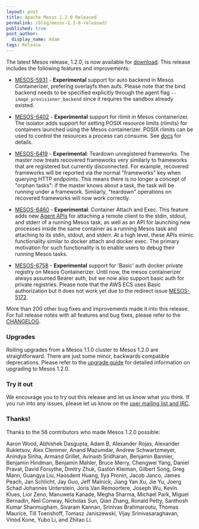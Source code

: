 ```yaml
---
layout: post
title: Apache Mesos 1.2.0 Released
permalink: /blog/mesos-1.2-0-released/
published: true
post_author:
  display_name: Adam
tags: Release
---
```


The latest Mesos release, 1.2.0, is now available for [download](/downloads). This release includes the following features and improvements:

  * [MESOS-5931](https://issues.apache.org/jira/browse/MESOS-5931) -
     **Experimental** support for auto backend in Mesos Containerizer,
    prefering overlayfs then aufs. Please note that the bind backend needs to be
    specified explicitly through the agent flag `--image_provisioner_backend`
    since it requires the sandbox already existed.

  * [MESOS-6402](https://issues.apache.org/jira/browse/MESOS-6402) -
    **Experimental** support for rlimit in Mesos containerizer.
    The isolator adds support for setting POSIX resource limits (rlimits) for
    containers launched using the Mesos containerizer. POSIX rlimits can be used
    to control the resources a process can consume. See
    [docs](/documentation/latest/isolators/posix-rlimits/) for details.

  * [MESOS-6419](https://issues.apache.org/jira/browse/MESOS-6419) -
    **Experimental**: Teardown unregistered frameworks. The master
    now treats recovered frameworks very similarly to frameworks that are registered
    but currently disconnected. For example, recovered frameworks will be reported
    via the normal "frameworks" key when querying HTTP endpoints. This means there
    is no longer a concept of "orphan tasks": if the master knows about a task, the
    task will be running under a framework. Similarly, "teardown" operations on
    recovered frameworks will now work correctly.

  * [MESOS-6460](https://issues.apache.org/jira/browse/MESOS-6460) -
    **Experimental**: Container Attach and Exec. This feature adds new
    [Agent APIs](/documentation/latest/operator-http-api) for attaching a remote
    client to the stdin, stdout, and stderr of a running Mesos task, as well as
    an API for launching new processes inside the same container as a running
    Mesos task and attaching to its stdin, stdout, and stderr. At a high level,
    these APIs mimic functionality similar to docker attach and docker exec.
    The primary motivation for such functionality is to enable users to debug
    their running Mesos tasks.

  * [MESOS-6758](https://issues.apache.org/jira/browse/MESOS-6758) -
    **Experimental** support for 'Basic' auth docker private registry
    on Mesos Containerizer. Until now, the mesos containerizer always assumed
    Bearer auth, but we now also support basic auth for private registries. Please
    note that the AWS ECS uses Basic authorization but it does not work yet due to
    the redirect issue [MESOS-5172](https://issues.apache.org/jira/browse/MESOS-5172).

More than 200 other bug fixes and improvements made it into this release. For full release notes with all features and bug fixes, please refer to the [CHANGELOG](https://git-wip-us.apache.org/repos/asf?p=mesos.git;a=blob_plain;f=CHANGELOG;hb=1.2.0).

### Upgrades

Rolling upgrades from a Mesos 1.1.0 cluster to Mesos 1.2.0 are straightforward. There are just some minor, backwards compatible deprecations.
Please refer to the [upgrade guide](/documentation/latest/upgrades/) for detailed information on upgrading to Mesos 1.2.0.

### Try it out

We encourage you to try out this release and let us know what you think.
If you run into any issues, please let us know on the [user mailing list and IRC](/community).

### Thanks!

Thanks to the 56 contributors who made Mesos 1.2.0 possible:

Aaron Wood, Abhishek Dasgupta, Adam B, Alexander Rojas, Alexander Rukletsov, Alex Clemmer, Anand Mazumdar, Andrew Schwartzmeyer, Anindya Sinha, Armand Grillet, Avinash Sridharan, Benjamin Bannier, Benjamin Hindman, Benjamin Mahler, Bruce Merry, Chengwei Yang, Daniel Pravat, David Forsythe, Dmitry Zhuk, Gastón Kleiman, Gilbert Song, Greg Mann, Guangya Liu, Haosdent Huang, Ilya Pronin, Jacob Janco, James Peach, Jan Schlicht, Jay Guo, Jeff Malnick, Jiang Yan Xu, Jie Yu, Joerg Schad Johannes Unterstein, Joris Van Remoortere, Joseph Wu, Kevin Klues, Lior Zeno, Manuwela Kanade, Megha Sharma, Michael Park, Miguel Bernadin, Neil Conway, Nicholas Sun, Qian Zhang, Ronald Petty, Santhosh Kumar Shanmugham, Sivaram Kannan, Srinivas Brahmaroutu, Thomas Maurice, Till Toenshoff, Tomasz Janiszewski, Vijay Srinivasaraghavan, Vinod Kone, Yubo Li, and Zhitao Li.
